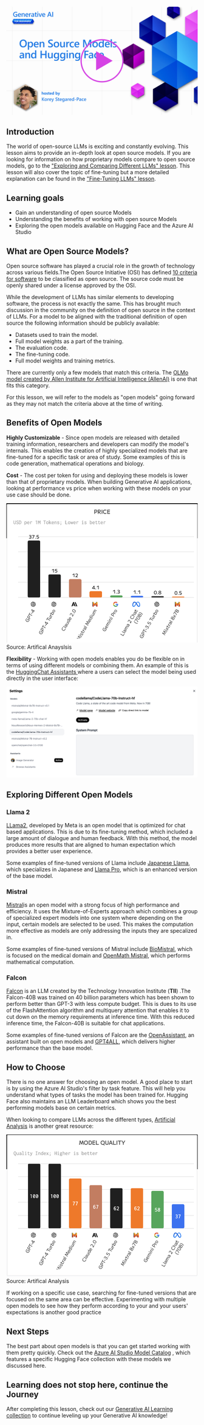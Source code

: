 [![Open Source Models](./images/16-lesson-banner.png?WT.mc_id=academic-105485-koreyst)](https://aka.ms/gen-ai-lesson16-gh?WT.mc_id=academic-105485-koreyst)

## Introduction

The world of open-source LLMs is exciting and constantly evolving. This lesson aims to provide an in-depth look at open source models. If you are looking for information on how proprietary models compare to open source models, go to the ["Exploring and Comparing Different LLMs" lesson](../02-exploring-and-comparing-different-llms/README.md?WT.mc_id=academic-105485-koreyst). This lesson will also cover the topic of fine-tuning but a more detailed explanation can be found in the ["Fine-Tuning LLMs" lesson](../18-fine-tuning/README.md?WT.mc_id=academic-105485-koreyst).

## Learning goals

- Gain an understanding of open source Models
- Understanding the benefits of working with open source Models
- Exploring the open models available on Hugging Face and the Azure AI Studio

## What are Open Source Models?

Open source software has played a crucial role in the growth of technology across various fields.The Open Source Initiative (OSI) has defined [10 criteria for software](https://opensource.org/osd?WT.mc_id=academic-105485-koreyst) to be classified as open source. The source code must be openly shared under a license approved by the OSI.

While the development of LLMs has similar elements to developing software, the process is not exactly the same. This has brought much discussion in the community on the definition of open source in the context of LLMs. For a model to be aligned with the traditional definition of open source the following information should be publicly available:

- Datasets used to train the model.
- Full model weights as a part of the training.
- The evaluation code.
- The fine-tuning code.
- Full model weights and training metrics.

There are currently only a few models that match this criteria. The [OLMo model created by Allen Institute for Artificial Intelligence (AllenAI)](https://huggingface.co/allenai/OLMo-7B?WT.mc_id=academic-105485-koreyst) is one that fits this category.

For this lesson, we will refer to the models as "open models" going forward as they may not match the criteria above at the time of writing.

## Benefits of Open Models

**Highly Customizable** - Since open models are released with detailed training information, researchers and developers can modify the model's internals. This enables the creation of highly specialized models that are fine-tuned for a specific task or area of study. Some examples of this is code generation, mathematical operations and biology.

**Cost** - The cost per token for using and deploying these models is lower than that of proprietary models. When building Generative AI applications, looking at performance vs price when working with these models on your use case should be done.

![Model Cost](./images/model-price.png?WT.mc_id=academic-105485-koreyst)
Source: Artifical Anayslsis

**Flexibility** - Working with open models enables you do be flexible on in terms of using different models or combining them. An example of this is the [HuggingChat Assistants ](https://huggingface.co/chat?WT.mc_id=academic-105485-koreyst) where a users can select the model being used directly in the user interface:

![Choose Model](./images/choose-model.png?WT.mc_id=academic-105485-koreyst)

## Exploring Different Open Models

### Llama 2

[LLama2](https://huggingface.co/meta-llama?WT.mc_id=academic-105485-koreyst), developed by Meta is an open model that is optimized for chat based applications. This is due to its fine-tuning method, which included a large amount of dialogue and human feedback. With this method, the model produces more results that are aligned to human expectation which provides a better user experience.

Some examples of fine-tuned versions of Llama include [Japanese Llama](https://huggingface.co/elyza/ELYZA-japanese-Llama-2-7b?WT.mc_id=academic-105485-koreyst), which specializes in Japanese and [Llama Pro](https://huggingface.co/TencentARC/LLaMA-Pro-8B?WT.mc_id=academic-105485-koreyst), which is an enhanced version of the base model.

### Mistral

[Mistral](https://huggingface.co/mistralai?WT.mc_id=academic-105485-koreyst)is an open model with a strong focus of high performance and efficiency. It uses the Mixture-of-Experts approach which combines a group of specialized expert models into one system where depending on the input, certain models are selected to be used. This makes the computation more effective as models are only addressing the inputs they are specalized in.

Some examples of fine-tuned versions of Mistral include [BioMistral](https://huggingface.co/BioMistral/BioMistral-7B?text=Mon+nom+est+Thomas+et+mon+principal?WT.mc_id=academic-105485-koreyst), which is focused on the medical domain and [OpenMath Mistral](https://huggingface.co/nvidia/OpenMath-Mistral-7B-v0.1-hf?WT.mc_id=academic-105485-koreyst), which performs mathematical computation.

### Falcon

[Falcon](https://huggingface.co/tiiuae?WT.mc_id=academic-105485-koreyst) is an LLM created by the Technology Innovation Institute (**TII**) .The Falcon-40B was trained on 40 billion parameters which has been shown to perform better than GPT-3 with less compute budget. This is dues to its use of the FlashAttention algorithm and multiquery attention that enables it to cut down on the memory requirements at inference time. With this reduced inference time, the Falcon-40B is suitable for chat applications.

Some examples of fine-tuned versions of Falcon are the [OpenAssistant](https://huggingface.co/OpenAssistant/falcon-40b-sft-top1-560?WT.mc_id=academic-105485-koreyst), an assistant built on open models and [GPT4ALL](https://huggingface.co/nomic-ai/gpt4all-falcon?WT.mc_id=academic-105485-koreyst), which delivers higher performance than the base model.

## How to Choose

There is no one answer for choosing an open model. A good place to start is by using the Azure AI Studio's filter by task feature. This will help you understand what types of tasks the model has been trained for. Hugging Face also maintains an LLM Leaderboard which shows you the best performing models base on certain metrics.

When looking to compare LLMs across the different types, [Artificial Analysis](https://artificialanalysis.ai/?WT.mc_id=academic-105485-koreyst) is another great resource:

![Model Quality](./images/model-quality.png?WT.mc_id=academic-105485-koreyst)
Source: Artifical Analysis

If working on a specific use case, searching for fine-tuned versions that are focused on the same area can be effective. Experimenting with multiple open models to see how they perform according to your and your users' expectations is another good practice

## Next Steps

The best part about open models is that you can get started working with them pretty quickly. Check out the [Azure AI Studio Model Catalog](https://ai.azure.com?WT.mc_id=academic-105485-koreyst) , which features a specific Hugging Face collection with these models we discussed here.

## Learning does not stop here, continue the Journey

After completing this lesson, check out our [Generative AI Learning collection](https://aka.ms/genai-collection?WT.mc_id=academic-105485-koreyst) to continue leveling up your Generative AI knowledge!
